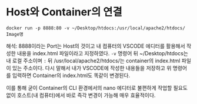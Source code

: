 
# Host와 Container의 연결

```
docker run -p 8888:80 -v ~/Desktop/htdocs:/usr/local/apache2/htdocs/ Image명
```

해석: 8888이라는 Port는 Host의 것이고 내 컴퓨터의 VSCODE 에디터를 활용해서 작성한 내용을 index.html 파일이라고 지정하였다.
```-v``` 명령어 뒤 ~/Desktop/htdocs는 내 로컬 주소이며 ```:``` 뒤 /usr/local/apache2/htdocs/는 container의 index.html 파일이 있는 주소이다.
다시 말해서 내가 VSCODE에 작성한 내용들을 저장하고 위 명령어를 입력하면 Container의 index.html도 똑같이 변경된다.

이를 통해 굳이 Container의 CLI 환경에서의 nano 에디터로 불편하게 작업할 필요도 없이 호스트(내 컴퓨터)에서 바로 즉각 변경이 가능해 매우 효율적이다.
